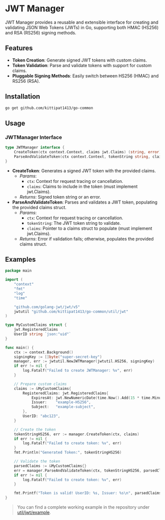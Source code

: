 # JWT Manager
JWT Manager provides a reusable and extensible interface for creating and validating JSON Web Tokens (JWTs) in Go, supporting both HMAC (HS256) and RSA (RS256) signing methods.

## Features
- **Token Creation**: Generate signed JWT tokens with custom claims.
- **Token Validation**: Parse and validate tokens with support for custom claims.
- **Pluggable Signing Methods**: Easily switch between HS256 (HMAC) and RS256 (RSA).

## Installation
```bash
go get github.com/kittipat1413/go-common
```

## Usage
### JWTManager Interface
```go
type JWTManager interface {
    CreateToken(ctx context.Context, claims jwt.Claims) (string, error)
    ParseAndValidateToken(ctx context.Context, tokenString string, claims jwt.Claims) error
}
```
- **CreateToken**: Generates a signed JWT token with the provided claims.
  - _Params_:
    - `ctx`: Context for request tracing or cancellation.
	- `claims`: Claims to include in the token (must implement jwt.Claims).
  - _Returns_: Signed token string or an error.
- **ParseAndValidateToken**: Parses and validates a JWT token, populating the provided claims struct.
  - _Params_: 
    - `ctx`: Context for request tracing or cancellation.
    - `tokenString`: The JWT token string to validate.
    - `claims`: Pointer to a claims struct to populate (must implement jwt.Claims).
  - _Returns_: Error if validation fails; otherwise, populates the provided claims struct.

## Examples
```go
package main

import (
	"context"
	"fmt"
	"log"
	"time"

	"github.com/golang-jwt/jwt/v5"
	jwtutil "github.com/kittipat1413/go-common/util/jwt"
)

type MyCustomClaims struct {
	jwt.RegisteredClaims
	UserID string `json:"uid"`
}

func main() {
	ctx := context.Background()
	signingKey := []byte("super-secret-key")
	manager, err := jwtutil.NewJWTManager(jwtutil.HS256, signingKey)
	if err != nil {
		log.Fatalf("Failed to create JWTManager: %v", err)
	}

	// Prepare custom claims
	claims := &MyCustomClaims{
		RegisteredClaims: jwt.RegisteredClaims{
			ExpiresAt: jwt.NewNumericDate(time.Now().Add(15 * time.Minute)),
			Issuer:    "example-HS256",
			Subject:   "example-subject",
		},
		UserID: "abc123",
	}

	// Create the token
	tokenStringHS256, err := manager.CreateToken(ctx, claims)
	if err != nil {
		log.Fatalf("Failed to create token: %v", err)
	}
	fmt.Println("Generated Token:", tokenStringHS256)

	// Validate the token
	parsedClaims := &MyCustomClaims{}
	err = manager.ParseAndValidateToken(ctx, tokenStringHS256, parsedClaims)
	if err != nil {
		log.Fatalf("Failed to create token: %v", err)
	}

	fmt.Printf("Token is valid! UserID: %s, Issuer: %s\n", parsedClaims.UserID, parsedClaims.Issuer)
}
```
> You can find a complete working example in the repository under [util/jwt/example](example/).